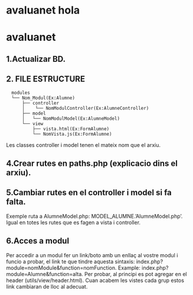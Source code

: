 # avaluanet hola
# avaluanet
## 1.Actualizar BD.
## 2. FILE ESTRUCTURE
```
  modules
  └── Nom_Modul(Ex:Alumne)
      ├── controller
      │    └── NomModulController(Ex:AlumneController)
      ├── model
      │   └── NomModulModel(Ex:AlumneModel)
      └── view
          ├── vista.html(Ex:FormAlumne)
          └── NomVista.js(Ex:FormAlumne)
```
 
Les classes controller i model tenen el mateix nom que el arxiu.
## 4.Crear rutes en paths.php (explicacio dins el arxiu).
## 5.Cambiar rutes en el controller i model si fa falta.
Exemple ruta a AlumneModel.php: MODEL_ALUMNE.’AlumneModel.php’. 
Igual en totes les rutes que es fagen a vista i controller.
## 6.Acces a modul
Per accedir a un modul fer un link/boto amb un enllaç al vostre modul i funcio a probar, el link te que tindre aquesta sintaxis: index.php?module=nomModule&function=nomFunction. Example: index.php?module=Alumne&function=alta.
Per probar, al principi es pot agregar en el header (utils/view/header.html). Cuan acabem les vistes cada grup estos link cambiaran de lloc al adecuat.
